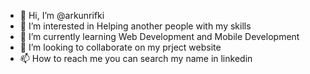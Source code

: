- 👋 Hi, I’m @arkunrifki
- 👀 I’m interested in Helping another people with my skills
- 🌱 I’m currently learning Web Development and Mobile Development
- 💞️ I’m looking to collaborate on my prject website
- 📫 How to reach me you can search my name in linkedin

<!---
arkunrifki/arkunrifki is a ✨ special ✨ repository because its `README.md` (this file) appears on your GitHub profile.
You can click the Preview link to take a look at your changes.
--->
